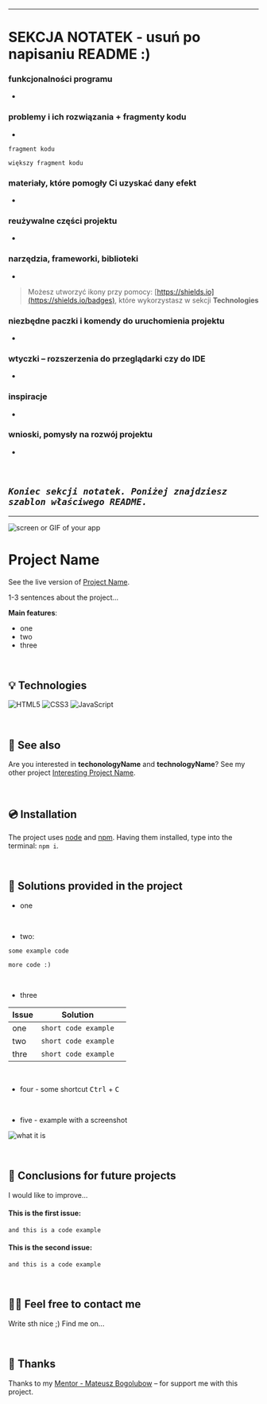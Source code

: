 
___
# SEKCJA NOTATEK - usuń po napisaniu README :)

###   funkcjonalności programu 
-
    
### problemy i ich rozwiązania + fragmenty kodu
-
`fragment kodu`
```
większy fragment kodu
```
    
    
### materiały, które pomogły Ci uzyskać dany efekt
-
    
### reużywalne części projektu
-
    
### narzędzia, frameworki, biblioteki
-
> Możesz utworzyć ikony przy pomocy: [https://shields.io](https://shields.io/badges), które wykorzystasz w sekcji **Technologies**
    
### niezbędne paczki i komendy do uruchomienia projektu
-
    
###   wtyczki – rozszerzenia do przeglądarki czy do IDE
-

    
### inspiracje
-
    
### wnioski, pomysły na rozwój projektu
-

&nbsp;



## *`Koniec sekcji notatek. Poniżej znajdziesz szablon właściwego README.`*
___




![screen or GIF of your app](https://via.placeholder.com/1000x300)


# Project Name

See the live version of [Project Name](https://devmentor.pl).

1-3 sentences about the project...

**Main features**:
- one
- two
- three


&nbsp;
 
## 💡 Technologies
![HTML5](https://img.shields.io/badge/html5-%23E34F26.svg?style=for-the-badge&logo=html5&logoColor=white)
![CSS3](https://img.shields.io/badge/css3-%231572B6.svg?style=for-the-badge&logo=css3&logoColor=white)
![JavaScript](https://img.shields.io/badge/javascript-%23323330.svg?style=for-the-badge&logo=javascript&logoColor=%23F7DF1E)


&nbsp;
 
## 🔗 See also

Are you interested in **techonologyName** and **technologyName**? See my other project [Interesting Project Name](https://devmentor.pl/podcast).

&nbsp;
 
## 💿 Installation

The project uses [node](https://nodejs.org/en/) and [npm](https://www.npmjs.com/). Having them installed, type into the terminal: `npm i`.


&nbsp;
 
## 🤔 Solutions provided in the project

- one

 &nbsp;

- two:
```
some example code

more code :)
```
 &nbsp;

- three

| Issue                     | Solution                       |     |
| ------------------------- | -----------------------------  | --- |
| one                       | `short code example`           |     |
| two                       | `short code example`           |     |
| thre                      | `short code example`           |     |

 &nbsp;
 
- four - some shortcut <kbd>Ctrl</kbd> + <kbd>C</kbd>

 &nbsp;
 
- five - example with a screenshot
<img alt='what it is' src="https://via.placeholder.com/500x200" />


&nbsp;

## 💭 Conclusions for future projects

I would like to improve...

#### This is the first issue:
```
and this is a code example
```

#### This is the second issue:
```
and this is a code example
```


&nbsp;

## 🙋‍♂️ Feel free to contact me
Write sth nice ;) Find me on...


&nbsp;

## 👏 Thanks 
Thanks to my [Mentor - Mateusz Bogolubow](https://www.linkedin.com/in/mateusz-bogolubow/) – for support me with this project.
